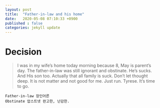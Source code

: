 ```yaml
---
layout: post
title:  "Father-in-law and his home"
date:   2020-05-08 07:10:33 +0900
published : false
categories: jekyll update
---
```


# Decision
> I was in my wife’s home today morning because 8, May is parent’s day.
The father-in-law was still ignorant and obstinate.
He’s sucks. And His son too.
Actually that all family is suck.
Don’t let thought deep.
It is not matter and not good for me.
Just run. Tyrese.  It’s time to go. 

```
Father-in-law 장인어른
Obstinate 압스트넷 완고한, 난감한. 
```

